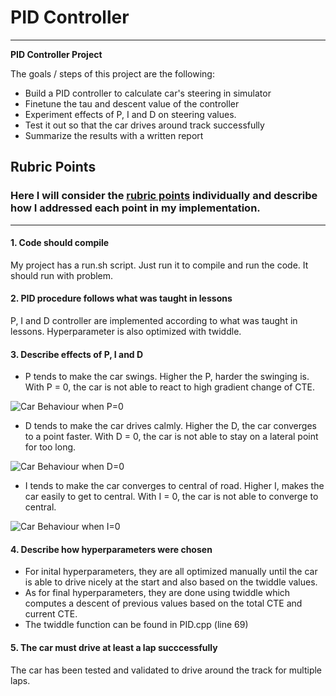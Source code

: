 # **PID Controller** 

---

**PID Controller Project**

The goals / steps of this project are the following:
* Build a PID controller to calculate car's steering in simulator
* Finetune the tau and descent value of the controller
* Experiment effects of P, I and D on steering values.
* Test it out so that the car drives around track successfully
* Summarize the results with a written report


[//]: # (Image References)

[p0]: ./P0.gif "Car Behaviour when P=0"
[d0]: ./D0.gif "Car Behaviour when D=0"
[i0]: ./I0.gif "Car Behaviour when I=0"

## Rubric Points
### Here I will consider the [rubric points](https://review.udacity.com/#!/rubrics/1972/view) individually and describe how I addressed each point in my implementation.  

---

#### 1. Code should compile

My project has a run.sh script. Just run it to compile and run the code. It should run with problem.


#### 2. PID procedure follows what was taught in lessons

P, I and D controller are implemented according to what was taught in lessons. Hyperparameter is also optimized with twiddle.


#### 3. Describe effects of P, I and D

* P tends to make the car swings. Higher the P, harder the swinging is. With P = 0, the car is not able to react to high gradient change of CTE.

![Car Behaviour when P=0][p0]


* D tends to make the car drives calmly. Higher the D, the car converges to a point faster. With D = 0, the car is not able to stay on a lateral point for too long.

![Car Behaviour when D=0][d0]


* I tends to make the car converges to central of road. Higher I, makes the car easily to get to central. With I = 0, the car is not able to converge to central.

![Car Behaviour when I=0][i0]


#### 4. Describe how hyperparameters were chosen

* For inital hyperparameters, they are all optimized manually until the car is able to drive nicely at the start and also based on the twiddle values.
* As for final hyperparameters, they are done using twiddle which computes a descent of previous values based on the total CTE and current CTE.
* The twiddle function can be found in PID.cpp (line 69)


#### 5. The car must drive at least a lap succcessfully

The car has been tested and validated to drive around the track for multiple laps.
